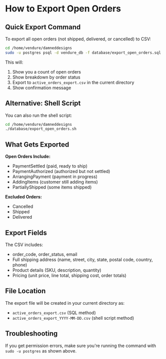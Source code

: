 # How to Export Open Orders

## Quick Export Command

To export all open orders (not shipped, delivered, or cancelled) to CSV:

```bash
cd /home/vendure/damneddesigns
sudo -u postgres psql -d vendure_db -f database/export_open_orders.sql
```

This will:
1. Show you a count of open orders
2. Show breakdown by order status  
3. Export to `active_orders_export.csv` in the current directory
4. Show confirmation message

## Alternative: Shell Script

You can also run the shell script:

```bash
cd /home/vendure/damneddesigns
./database/export_open_orders.sh
```

## What Gets Exported

**Open Orders Include:**
- PaymentSettled (paid, ready to ship)
- PaymentAuthorized (authorized but not settled)
- ArrangingPayment (payment in progress)
- AddingItems (customer still adding items)
- PartiallyShipped (some items shipped)

**Excluded Orders:**
- Cancelled
- Shipped  
- Delivered

## Export Fields

The CSV includes:
- order_code, order_status, email
- Full shipping address (name, street, city, state, postal code, country, phone)
- Product details (SKU, description, quantity)
- Pricing (unit price, line total, shipping cost, order totals)

## File Location

The export file will be created in your current directory as:
- `active_orders_export.csv` (SQL method)
- `active_orders_export_YYYY-MM-DD.csv` (shell script method)

## Troubleshooting

If you get permission errors, make sure you're running the command with `sudo -u postgres` as shown above.
